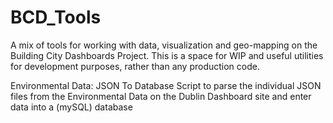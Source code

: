 # BCD_Tools
A mix of tools for working with data, visualization and geo-mapping on the Building City Dashboards Project. This is a space for WIP and useful utilities for development purposes, rather than any production code.


Environmental Data: JSON To Database 
Script to parse the individual JSON files from the Environmental Data on the Dublin Dashboard site 
and enter data into a (mySQL) database 
